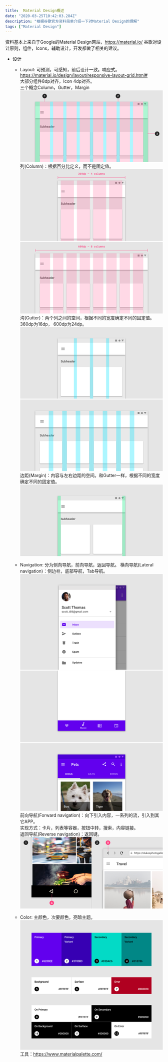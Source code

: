 ```yaml
---
title:  Material Design概述
date: "2020-03-25T10:42:03.284Z"
description: "根据谷歌官方资料简单介绍一下对Material Design的理解"
tags: ["Material Design"]
---
```


资料基本上来自于Google的Material Design网站，<https://material.io/>
谷歌对设计原则，组件，Icons，辅助设计，开发都做了相关的建议。

* 设计
  * Layout: 可预测，可感知，前后设计一致。响应式。  <https://material.io/design/layout/responsive-layout-grid.html#>  
     大部分组件8dp对齐，Icon 4dp对齐。  
     三个概念Column，Gutter，Margin
     ![布局概念](layout-responsive-columns-margins-gutters.png)
     列(Column)：根据百分比定义，而不是固定值。  
     ![360dp columns](layout-responsive-columns-360.png)
     ![600dp columns](layout-responsive-columns-600.png)
     沟(Gutter)：两个列之间的空间，根据不同的宽度确定不同的固定值。360dp为16dp， 600dp为24dp。
     ![360dp gutters](ayout-responsive-gutters-360.png)
     ![600dp gutters](layout-responsive-gutters-600.png)
     边距(Margin)：内容与左右边距的空间。和Gutter一样，根据不同的宽度确定不同的固定值。
     ![360dp margin](ayout-responsive-margins-360.png)

  * Navigation: 分为侧向导航，前向导航，返回导航。
     横向导航(Lateral navigation)：侧边栏，底部导航，Tab导航。
     ![drawer](lateral-nav-drawer.png)
     ![bottom](lateral-bottom-nav.png)
     ![tab](lateral-tabs.png)
     前向导航(Forward navigation)：向下引入内容，一系列的流，引入到其它APP。  
     实现方式：卡片，列表等容器，按钮中转，搜索，内容链接。  
     返回导航(Reverse navigation)：返回键。
     ![reverse](reverse-chronological.png)
  
  * Color: 主颜色，次要颜色，亮暗主题。
    ![color](color-colorsystem-schemecreation-theme.png)
    工具：<https://www.materialpalette.com/>
    



